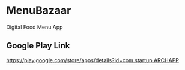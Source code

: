 # MenuBazaar
Digital Food Menu App

## Google Play Link
https://play.google.com/store/apps/details?id=com.startup.ARCHAPP
